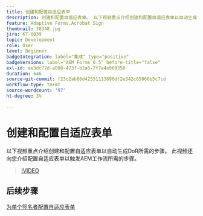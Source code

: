 ```yaml
---
title: 创建和配置自适应表单
description: 创建和配置自适应表单。 以下视频重点介绍创建和配置自适应表单以自动生成DoR所需的步骤。 此视频还向您介绍配置自适应表单以触发AEM工作流所需的步骤。
feature: Adaptive Forms,Acrobat Sign
thumbnail: 38348.jpg
jira: KT-6039
topic: Development
role: User
level: Beginner
badgeIntegration: label="集成" type="positive"
badgeVersions: label="AEM Forms 6.5" before-title="false"
exl-id: ee3dc77d-a888-473f-b2a6-7f7a4e969358
duration: 646
source-git-commit: f23c2ab86d42531113690df2e342c65060b5c7cd
workflow-type: tm+mt
source-wordcount: '97'
ht-degree: 3%

---
```


# 创建和配置自适应表单

以下视频重点介绍创建和配置自适应表单以自动生成DoR所需的步骤。 此视频还向您介绍配置自适应表单以触发AEM工作流所需的步骤。

>[!VIDEO](https://video.tv.adobe.com/v/38348?quality=12&learn=on)

## 后续步骤

[为单个签名者配置自适应表单](./configure-adaptive-form-for-single-signer.md)